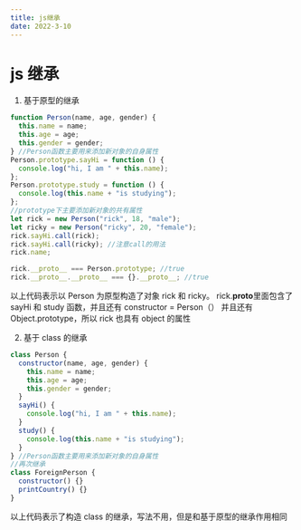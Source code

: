 ```yaml
---
title: js继承
date: 2022-3-10
---
```


# js 继承

1. 基于原型的继承

```javascript
function Person(name, age, gender) {
  this.name = name;
  this.age = age;
  this.gender = gender;
} //Person函数主要用来添加新对象的自身属性
Person.prototype.sayHi = function () {
  console.log("hi, I am " + this.name);
};
Person.prototype.study = function () {
  console.log(this.name + "is studying");
};
//prototype下主要添加新对象的共有属性
let rick = new Person("rick", 18, "male");
let ricky = new Person("ricky", 20, "female");
rick.sayHi.call(rick);
rick.sayHi.call(ricky); //注意call的用法
rick.name;

rick.__proto__ === Person.prototype; //true
rick.__proto__.__proto__ === {}.__proto__; //true
```

以上代码表示以 Person 为原型构造了对象 rick 和 ricky。
rick.**proto**里面包含了 sayHi 和 study 函数，并且还有 constructor = Person（）
并且还有 Object.prototype，所以 rick 也具有 object 的属性

2. 基于 class 的继承

```javascript
class Person {
  constructor(name, age, gender) {
    this.name = name;
    this.age = age;
    this.gender = gender;
  }
  sayHi() {
    console.log("hi, I am " + this.name);
  }
  study() {
    console.log(this.name + "is studying");
  }
} //Person函数主要用来添加新对象的自身属性
//再次继承
class ForeignPerson {
  constructor() {}
  printCountry() {}
}
```

以上代码表示了构造 class 的继承，写法不用，但是和基于原型的继承作用相同
